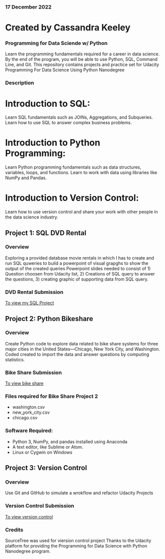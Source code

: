 ### 17 December 2022
# Created by Cassandra Keeley

### Programming for Data Sciende w/ Python 

Learn the programming fundamentals required for a career in data science. By the end of the program, you will be able to use Python, SQL, Command Line, and Git.
This repository contains projects and practice set for Udacity Programming For Data Science Using Python Nanodegree

### Description
# Introduction to SQL:
Learn SQL fundamentals such as JOINs, Aggregations, and Subqueries. Learn how to use SQL to answer complex business problems.
# Introduction to Python Programming:
Learn Python programming fundamentals such as data structures, variables, loops, and functions. Learn to work with data using libraries like NumPy and Pandas.
# Introduction to Version Control:
Learn how to use version control and share your work with other people in the data science industry.

## Project 1: SQL DVD Rental

### Overview 

Exploring a provided database movie rentals in which I has to create and run SQL quweries to build a powerpoint of visual grapghs to show the output of the created queries 
Powerpoint slides needed to consist of 1) Question choosen from Udacity list, 2) Creations of SQL query to answer the questions, 3) creating graphic of supporting data from SQL query.

### DVD Rental Submission

[To view my SQL Project](https://github.com/cabean85/Programming_for_Data_Science_with_Python_Nanodegree/tree/master/DVD-Rental)

## Project 2: Python Bikeshare 

### Overview 

Create Python code to explore data related to bike share systems for three major cities in the United States—Chicago, New York City, and Washington. Coded created to import the data and answer questions by computing statistics.

### Bike Share Submission

[To view bike share](https://github.com/cabean85/Programming_for_Data_Science_with_Python_Nanodegree/tree/master/Bike-Share)

### Files required for Bike Share Project 2
* washington.csv
* new_york_city.csv
* chicago.csv
### Software Required:
* Python 3, NumPy, and pandas installed using Anaconda
* A text editor, like Sublime or Atom.
* Linux or Cygwin on Windows 

## Project 3: Version Control 

### Overview
Use Git and GitHub to simulate a wrokflow and refactor Udacity Projects

### Version Control Submission

[To view version control](https://github.com/cabean85/Programming_for_Data_Science_with_Python_Nanodegree/blob/master/Refactoring)

### Credits
SourceTree was used for viersion control project 
Thanks to the Udacity platform for providing the Programming for Data Science with Python Nanodegree program.
